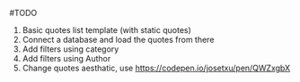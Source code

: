 #TODO 

1. Basic quotes list template (with static quotes) 
2. Connect a database and load the quotes from there
3. Add filters using category
4. Add filters using Author
5. Change quotes aesthatic, use https://codepen.io/josetxu/pen/QWZxgbX 

